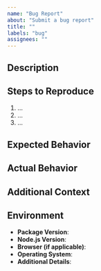 ```yaml
---
name: "Bug Report"
about: "Submit a bug report"
title: ""
labels: "bug"
assignees: ""
---
```


## Description

<!--
Please provide a clear and concise description of the issue or feature request.
For a bug report, describe the bug. For a feature, describe the enhancement you would like to see.
-->

## Steps to Reproduce

<!--
1. Outline the exact steps to reproduce the problem.
2. Detail any environment or configuration changes that might be relevant.
3. Include any code snippets or console logs, if helpful.
-->

1. ...
2. ...
3. ...

## Expected Behavior

<!--
What should have happened?
-->

## Actual Behavior

<!--
What actually happened instead?
-->

## Additional Context

<!--
Add any other context, screenshots, videos, or additional information that may be helpful.
-->

## Environment

- **Package Version**:
- **Node.js Version**:
- **Browser (if applicable)**:
- **Operating System**:
- **Additional Details**: